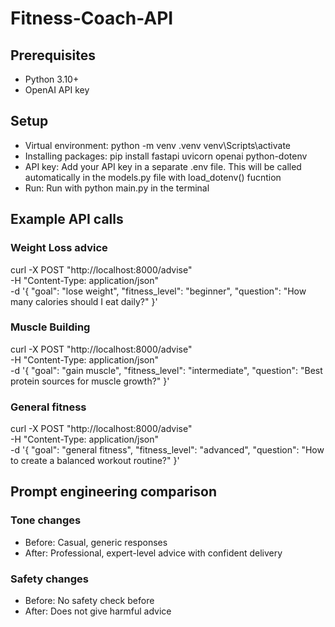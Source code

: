 # Fitness-Coach-API
## Prerequisites

- Python 3.10+
- OpenAI API key

## Setup

- Virtual environment: python -m venv .venv
venv\Scripts\activate
- Installing packages: pip install fastapi uvicorn openai python-dotenv
- API key: Add your API key in a separate .env file. This will be called automatically in the models.py file with load_dotenv() fucntion
- Run: Run with python main.py in the terminal

## Example API calls

### Weight Loss advice
curl -X POST "http://localhost:8000/advise" \
-H "Content-Type: application/json" \
-d '{
  "goal": "lose weight",
  "fitness_level": "beginner",
  "question": "How many calories should I eat daily?"
}'

### Muscle Building
curl -X POST "http://localhost:8000/advise" \
-H "Content-Type: application/json" \
-d '{
  "goal": "gain muscle",
  "fitness_level": "intermediate",
  "question": "Best protein sources for muscle growth?"
}'

### General fitness
curl -X POST "http://localhost:8000/advise" \
-H "Content-Type: application/json" \
-d '{
  "goal": "general fitness",
  "fitness_level": "advanced",
  "question": "How to create a balanced workout routine?"
}'

## Prompt engineering comparison

### Tone changes
- Before: Casual, generic responses
- After: Professional, expert-level advice with confident delivery

### Safety changes
- Before: No safety check before
- After: Does not give harmful advice








